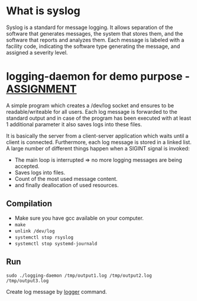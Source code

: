 # What is syslog

Syslog is a standard for message logging. It allows separation of the software that generates messages, the system that stores them, and the software that reports and analyzes them. Each message is labeled with a facility code, indicating the software type generating the message, and assigned a severity level. 

# logging-daemon for demo purpose - [ASSIGNMENT](https://github.com/radosroka/task)

A simple program which creates a /dev/log socket and ensures to be readable/writeable for all users. Each log message is forwarded to the standard output and in case of the program has been executed with at least 1 additional parameter it also saves logs into these files.

It is basically the server from a client-server application which waits until a client is connected. Furthermore, each log message is stored in a linked list. A large number of different things happen when a SIGINT signal is invoked:
* The main loop is interrupted => no more logging messages are being accepted.
* Saves logs into files.
* Count of the most used message content.
* and finally deallocation of used resources.

## Compilation
* Make sure you have gcc available on your computer. 
* ```make```
* ```unlink /dev/log```
* ```systemctl stop rsyslog```
* ```systemctl stop systemd-journald```

## Run
```sudo ./logging-daemon /tmp/output1.log /tmp/output2.log /tmp/output3.log```

Create log message by [logger](https://linux.die.net/man/1/logger) command.
